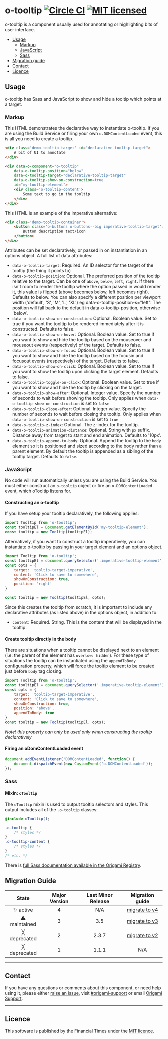 o-tooltip [![Circle CI](https://circleci.com/gh/Financial-Times/o-tooltip/tree/master.svg?style=svg)](https://circleci.com/gh/Financial-Times/o-tooltip/tree/master) [![MIT licensed](https://img.shields.io/badge/license-MIT-blue.svg)](#licence)
=================

o-tooltip is a component usually used for annotating or highlighting bits of user interface.

- [Usage](#usage)
	- [Markup](#markup)
	- [JavaScript](#javascript)
	- [Sass](#sass)
- [Migration guide](#migration-guide)
- [Contact](#contact)
- [Licence](#licence)

## Usage
o-tooltip has Sass and JavaScript to show and hide a tooltip which points at a target.

### Markup

This HTML demonstrates the declarative way to instantiate o-tooltip. If you are using the Build Service or firing your own `o.DOMContentLoaded` event, this is all you need to create a tooltip.

```html
<div class='demo-tooltip-target' id="declarative-tooltip-target">
	A bit of UI to annotate
</div>

<div data-o-component="o-tooltip"
	data-o-tooltip-position="below"
	data-o-tooltip-target="declarative-tooltip-target"
	data-o-tooltip-show-on-construction=true
	id="my-tooltip-element">
	<div class='o-tooltip-content'>
		Some text to go in the tooltip
	</div>
</div>
```

This HTML is an example of the imperative alternative:
```html
<div class='demo-tooltip-container'>
	<button class='o-buttons o-buttons--big imperative-tooltip-target'>
		Button description text/icon
	</button>
</div>
```

Attributes can be set declaratively, or passed in on instantiation in an options object. A full list of data attributes:
- `data-o-tooltip-target`: Required. An ID selector for the target of the tooltip (the thing it points to)
- `data-o-tooltip-position`: Optional. The preferred position of the tooltip relative to the target. Can be one of `above`, `below`, `left`, `right`. If there isn't room to render the tooltip where the option passed in would render it, this value is flipped (above becomes below, left becomes right). Defaults to below. You can also specify a different position per viewport width ('default', 'S', 'M', 'L', 'XL') eg data-o-tooltip-position-s="left". The position will fall back to the default in data-o-tooltip-position, otherwise 'below'.
- `data-o-tooltip-show-on-construction`: Optional. Boolean value. Set to true if you want the tooltip to be rendered immediately after it is constructed. Defaults to false.
- `data-o-tooltip-show-on-hover`: Optional. Boolean value. Set to true if you want to show and hide the tooltip based on the mouseover and mouseout events (respectively) of the target. Defaults to false.
- `data-o-tooltip-show-on-focus`: Optional. Boolean value. Set to true if you want to show and hide the tooltip based on the focusin and focusout events (respectively) of the target. Defaults to false.
- `data-o-tooltip-show-on-click`: Optional. Boolean value. Set to true if you want to show the tooltip upon clicking the target element. Defaults to false.
- `data-o-tooltip-toggle-on-click`: Optional. Boolean value. Set to true if you want to show and hide the tooltip by clicking on the target.
- `data-o-tooltip-show-after`: Optional. Integer value. Specify the number of seconds to wait before showing the tooltip. Only applies when `data-o-tooltip-show-on-construction` is set to `false`
- `data-o-tooltip-close-after`: Optional. Integer value. Specify the number of seconds to wait before closing the tooltip. Only applies when `data-o-tooltip-show-on-construction` is set to `true`
- `data-o-tooltip-z-index`: Optional. The z-index for the tooltip.
- `data-o-tooltip-animation-distance`: Optional. String with `px` suffix. Distance away from target to start and end animation. Defaults to '10px'.
- `data-o-tooltip-append-to-body`: Optional. Append the tooltip to the `body` element so it is positioned and sized according to the body rather than a parent element. By default the tooltip is appended as a sibling of the tooltip target. Defaults to `false`.

### JavaScript

No code will run automatically unless you are using the Build Service.
You must either construct an `o-tooltip` object or fire an `o.DOMContentLoaded` event, which oTooltip listens for.

#### Constructing an o-tooltip
If you have setup your tooltip declaratively, the following applies:
```js
import Tooltip from 'o-tooltip';
const tooltipEl = Document.getElementById('my-tooltip-element');
const tooltip = new Tooltip(tooltipEl);
```

Alternatively, if you want to construct a tooltip imperatively, you can instantiate o-tooltip by passing in your target element and an options object.

```js
import Tooltip from 'o-tooltip';
const tooltipEl = document.querySelector('.imperative-tooltip-element');
const opts = {
	target: 'tooltip-target-imperative',
	content: 'Click to save to somewhere',
	showOnConstruction: true,
	position: 'right'
}

const tooltip = new Tooltip(tooltipEl, opts);
```

Since this creates the tooltip from scratch, it is important to include any declarative attributes (as listed above) in the options object, in addition to:

- `content`: Required. String. This is the content that will be displayed in the tooltip.

#### Create tooltip directly in the body

There are situations when a tooltip cannot be displayed next to an element (i.e: the parent of the element has `overlow: hidden`). For these type of situations the tooltip can be instantiated using the `appendToBody` configuration property, which will force the tooltip element to be created just before `body` tag closing.

```js
import Tooltip from 'o-tooltip';
const tooltipEl = document.querySelector('.imperative-tooltip-element');
const opts = {
	target: 'tooltip-target-imperative',
	content: 'Click to save to somewhere',
	showOnConstruction: true,
	position: 'above',
	appendToBody: true
}
const tooltip = new Tooltip(tooltipEl, opts);
```

*Note! this property can only be used only when constructing the tooltip declaratively*

#### Firing an oDomContentLoaded event

```js
document.addEventListener('DOMContentLoaded', function() {
	document.dispatchEvent(new CustomEvent('o.DOMContentLoaded'));
});
```

### Sass

#### Mixin: `oTooltip`

The `oTooltip` mixin is used to output tooltip selectors and styles. This output includes all of the `.o-tooltip` classes:

```scss
@include oTooltip();
```

```css
.o-tooltip {
	/* styles */
}
.o-tooltip-content {
	/* styles */
}
/* etc. */
```

There is [full Sass documentation available in the Origami Registry](https://registry.origami.ft.com/components/o-tooltip/sassdoc).

## Migration Guide

| State | Major Version | Last Minor Release | Migration guide |
| :---: | :---: | :---: | :---: |
| ✨ active | 4 | N/A | [migrate to v4](MIGRATION.md#migrating-from-v3-to-v4) |
| ⚠︎ maintained | 3 | 3.5 | [migrate to v3](MIGRATION.md#migrating-from-v2-to-v3) |
| ╳ deprecated | 2 | 2.3.7 | [migrate to v2](MIGRATION.md#migrating-from-v1-to-v2) |
| ╳ deprecated | 1 | 1.1.1 | N/A |

---

## Contact

If you have any questions or comments about this component, or need help using it, please either [raise an issue](https://github.com/Financial-Times/o-tooltip/issues), visit [#origami-support](https://financialtimes.slack.com/messages/origami-support/) or email [Origami Support](mailto:origami-support@ft.com).

----

## Licence

This software is published by the Financial Times under the [MIT licence](http://opensource.org/licenses/MIT).
